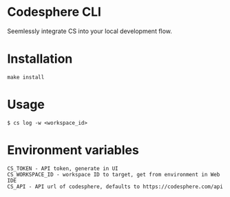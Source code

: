 # Codesphere CLI

Seemlessly integrate CS into your local development flow.

# Installation

```
make install
```

# Usage

```
$ cs log -w <workspace_id>
```

# Environment variables

```
CS_TOKEN - API token, generate in UI
CS_WORKSPACE_ID - workspace ID to target, get from environment in Web IDE
CS_API - API url of codesphere, defaults to https://codesphere.com/api
```
